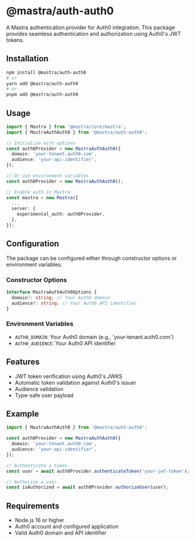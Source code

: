 # @mastra/auth-auth0

A Mastra authentication provider for Auth0 integration. This package provides seamless authentication and authorization using Auth0's JWT tokens.

## Installation

```bash
npm install @mastra/auth-auth0
# or
yarn add @mastra/auth-auth0
# or
pnpm add @mastra/auth-auth0
```

## Usage

```typescript
import { Mastra } from '@mastra/core/mastra';
import { MastraAuthAuth0 } from '@mastra/auth-auth0';

// Initialize with options
const auth0Provider = new MastraAuthAuth0({
  domain: 'your-tenant.auth0.com',
  audience: 'your-api-identifier',
});

// Or use environment variables
const auth0Provider = new MastraAuthAuth0();

// Enable auth in Mastra
const mastra = new Mastra({
  ...
  server: {
    experimental_auth: auth0Provider,
  },
});
```

## Configuration

The package can be configured either through constructor options or environment variables:

### Constructor Options

```typescript
interface MastraAuthAuth0Options {
  domain?: string; // Your Auth0 domain
  audience?: string; // Your Auth0 API identifier
}
```

### Environment Variables

- `AUTH0_DOMAIN`: Your Auth0 domain (e.g., 'your-tenant.auth0.com')
- `AUTH0_AUDIENCE`: Your Auth0 API identifier

## Features

- JWT token verification using Auth0's JWKS
- Automatic token validation against Auth0's issuer
- Audience validation
- Type-safe user payload

## Example

```typescript
import { MastraAuthAuth0 } from '@mastra/auth-auth0';

const auth0Provider = new MastraAuthAuth0({
  domain: 'your-tenant.auth0.com',
  audience: 'your-api-identifier',
});

// Authenticate a token
const user = await auth0Provider.authenticateToken('your-jwt-token');

// Authorize a user
const isAuthorized = await auth0Provider.authorizeUser(user);
```

## Requirements

- Node.js 16 or higher
- Auth0 account and configured application
- Valid Auth0 domain and API identifier
